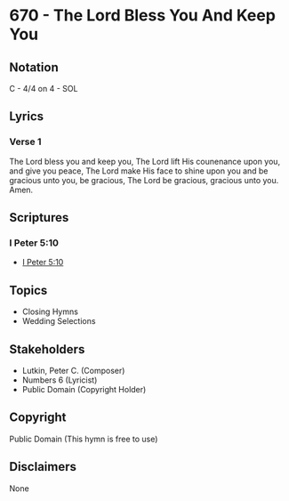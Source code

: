 # 670 - The Lord Bless You And Keep You

## Notation

C - 4/4 on 4 - SOL

## Lyrics

### Verse 1

The Lord bless you and keep you, The Lord lift His counenance upon you, and give you peace, The Lord make His face to shine upon you and be gracious unto you, be gracious, The Lord be gracious, gracious unto you. Amen.


## Scriptures

### I Peter 5:10

- [I Peter 5:10](https://www.biblegateway.com/passage/?search=I%20Peter%205%3A10)


## Topics

- Closing Hymns
- Wedding Selections

## Stakeholders

- Lutkin, Peter C. (Composer)
- Numbers 6 (Lyricist)
- Public Domain (Copyright Holder)

## Copyright

Public Domain
(This hymn is free to use)

## Disclaimers

None

